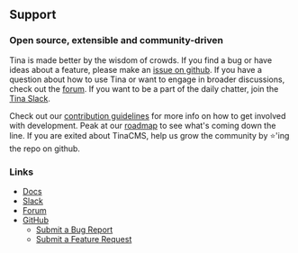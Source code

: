 ## Support

### Open source, extensible and community-driven

Tina is made better by the wisdom of crowds. If you find a bug or have ideas about a feature, please make an [issue on github](https://github.com/tinacms/tinacms/issues/new).
If you have a question about how to use Tina or want to engage in broader discussions, check out the [forum](https://community.tinacms.org/). If you want to be
a part of the daily chatter, join the [Tina Slack](https://tinacms.slack.com).

Check out our [contribution guidelines](https://github.com/tinacms/tinacms/blob/main/CONTRIBUTING.md) for more info on how to
get involved with development. Peak at our [roadmap](https://github.com/tinacms/tinacms/blob/main/ROADMAP.md) to see what's
coming down the line. If you are exited about TinaCMS, help us grow the community by ⭐️'ing the repo on github.

### Links

- [Docs](https://tinacms.org/docs/)
- [Slack](https://tinacms.slack.com)
- [Forum](https://community.tinacms.org/)
- [GitHub](https://github.com/tinacms/tinacms)
  - [Submit a Bug Report](https://github.com/tinacms/tinacms/issues/new?labels=bug&template=bug-report.md)
  - [Submit a Feature Request](https://github.com/tinacms/tinacms/issues/new?labels=enhancement&template=feature-request.md)
